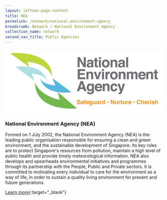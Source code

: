 ```yaml
---
layout: leftnav-page-content
title: NEA
permalink: /network/national-environment-agency
breadcrumb: Network / National Environment Agency
collection_name: network
second_nav_title: Public Agencies
---
```


<div class="networklogo">
<a href="https://www.nea.gov.sg/">
<img src="/images/network/NEA Logo.jpg" alt="1">
</a>
  </div>

<h3>National Environment Agency (NEA)</h3>

Formed on 1 July 2002, the National Environment Agency (NEA) is the leading public organisation responsible for ensuring a clean and green environment, and the sustainable development of Singapore. Its key roles are to protect Singapore's resources from pollution, maintain a high level of public health and provide timely meteorological information. NEA also develops and spearheads environmental initiatives and programmes through its partnership with the People, Public and Private sectors. It is committed to motivating every individual to care for the environment as a way of life, in order to sustain a quality living environment for present and future generations.

[Learn more](https://www.nea.gov.sg/){:target="_blank"}
